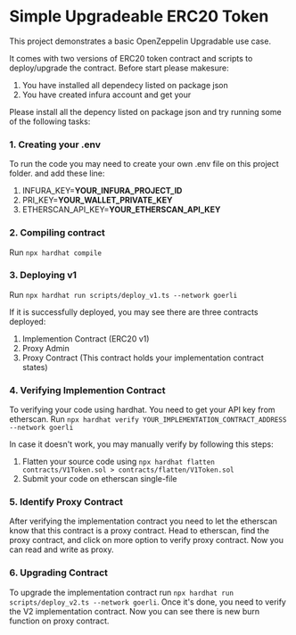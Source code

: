 # Simple Upgradeable ERC20 Token

This project demonstrates a basic OpenZeppelin Upgradable use case.

It comes with two versions of ERC20 token contract and scripts to deploy/upgrade the contract. Before start please makesure:
  1. You have installed all dependecy listed on package json
  2. You have created infura account and get your 

Please install all the depency listed on package json and try running some of the following tasks:

### 1. Creating your .env
To run the code you may need to create your own .env file on this project folder. and add these line:
  1. INFURA_KEY=**YOUR_INFURA_PROJECT_ID**
  2. PRI_KEY=**YOUR_WALLET_PRIVATE_KEY**
  3. ETHERSCAN_API_KEY=**YOUR_ETHERSCAN_API_KEY**

### 2. Compiling contract
Run ```npx hardhat compile```

### 3. Deploying v1
Run ```npx hardhat run scripts/deploy_v1.ts --network goerli```

If it is successfully deployed, you may see there are three contracts deployed:
  1. Implemention Contract (ERC20 v1)
  2. Proxy Admin
  3. Proxy Contract (This contract holds your implementation contract states)

### 4. Verifying Implemention Contract
To verifying your code using hardhat. You need to get your API key from etherscan. Run ```npx hardhat verify YOUR_IMPLEMENTATION_CONTRACT_ADDRESS --network goerli```

In case it doesn't work, you may manually verify by following this steps:
  1. Flatten your source code using ```npx hardhat flatten contracts/V1Token.sol > contracts/flatten/V1Token.sol```
  2. Submit your code on etherscan single-file

### 5. Identify Proxy Contract
After verifying the implementation contract you need to let the etherscan know that this contract is a proxy contract. Head to etherscan, find the proxy contract, and click on more option to verify proxy contract. Now you can read and write as proxy.

### 6. Upgrading Contract
To upgrade the implementation contract run ```npx hardhat run scripts/deploy_v2.ts --network goerli```. Once it's done, you need to verify the V2 implementation contract. Now you can see there is new burn function on proxy contract.